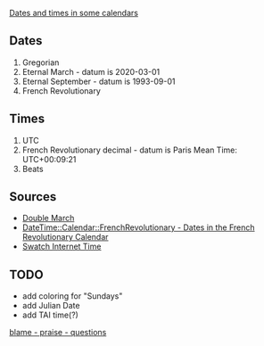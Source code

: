[Dates and times in some calendars](http://gerikson.com/cgi-bin/eternal.cgi)

## Dates

1. Gregorian
2. Eternal March - datum is 2020-03-01
3. Eternal September - datum is 1993-09-01
4. French Revolutionary

## Times

1. UTC
2. French Revolutionary decimal - datum is Paris Mean Time: UTC+00:09:21
3. Beats

## Sources

* [Double March](https://www.jwz.org/blog/2021/03/double-march/)
* [DateTime::Calendar::FrenchRevolutionary - Dates in the French Revolutionary Calendar](https://metacpan.org/pod/DateTime::Calendar::FrenchRevolutionary)
* [Swatch Internet Time](https://en.wikipedia.org/wiki/Swatch_Internet_Time)

## TODO

* add coloring for "Sundays"
* add Julian Date
* add TAI time(?)

[blame - praise - questions](https://twitter.com/gerikson)
